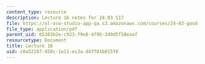 ```yaml
---
content_type: resource
description: Lecture 16 notes for 24.03 S17
file: https://ol-ocw-studio-app-qa.s3.amazonaws.com/courses/24-03-good-food-ethics-and-politics-of-food-spring-2017/c0a52187458c1e11ec2ad4ff01b015f0_MIT24_03S17_lec16.pdf
file_type: application/pdf
parent_uid: 65383b2e-c923-f9e8-4f9b-349d5f58eaaf
resourcetype: Document
title: Lecture 16
uid: c0a52187-458c-1e11-ec2a-d4ff01b015f0
---
```

